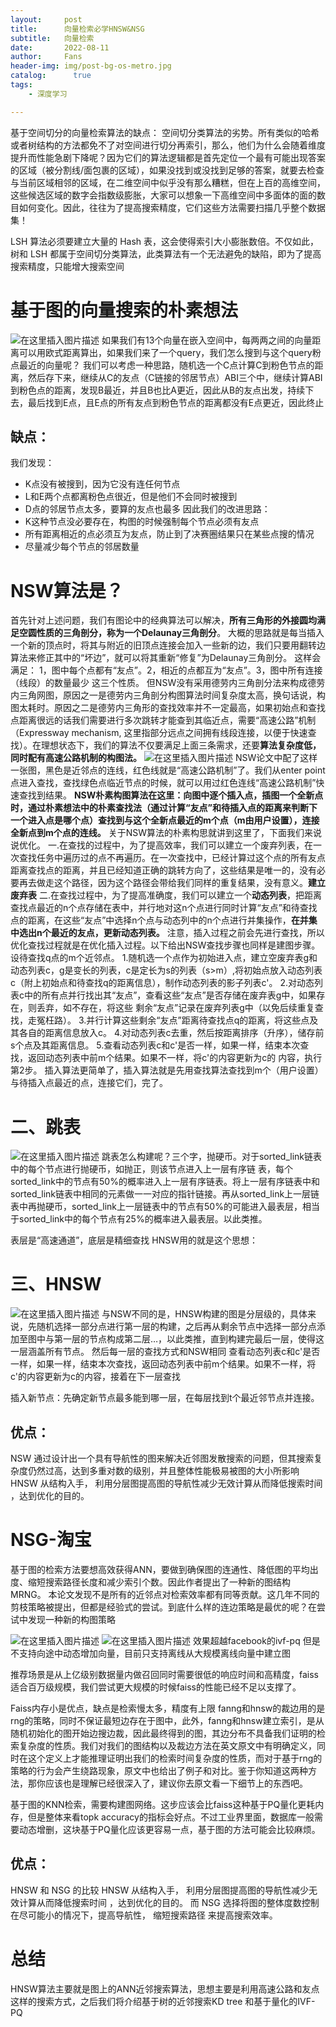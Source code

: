 ```yaml
---
layout:     post
title:      向量检索必学HNSW&NSG
subtitle:   向量检索
date:       2022-08-11
author:     Fans
header-img: img/post-bg-os-metro.jpg
catalog: 	  true
tags:
    - 深度学习

---
```



基于空间切分的向量检索算法的缺点：
空间切分类算法的劣势。所有类似的哈希或者树结构的方法都免不了对空间进行切分再索引，那么，他们为什么会随着维度提升而性能急剧下降呢？因为它们的算法逻辑都是首先定位一个最有可能出现答案的区域（被分割线/面包裹的区域），如果没找到或没找到足够的答案，就要去检查与当前区域相邻的区域，在二维空间中似乎没有那么糟糕，但在上百的高维空间，这些候选区域的数字会指数级膨胀，大家可以想象一下高维空间中多面体的面的数目如何变化。因此，往往为了提高搜索精度，它们这些方法需要扫描几乎整个数据集！

LSH 算法必须要建立大量的 Hash 表，这会使得索引大小膨胀数倍。不仅如此，树和 LSH 都属于空间切分类算法，此类算法有一个无法避免的缺陷，即为了提高搜索精度，只能增大搜索空间
# 基于图的向量搜索的朴素想法

![在这里插入图片描述](https://img-blog.csdnimg.cn/02b37ac87b0f4eca94bc24437b8d17c1.png)
如果我们有13个向量在嵌入空间中，每两两之间的向量距离可以用欧式距离算出，如果我们来了一个query，我们怎么搜到与这个query粉点最近的向量呢？
我们可以考虑一种思路，随机选一个C点计算C到粉色节点的距离，然后存下来，继续从C的友点（C链接的邻居节点）ABI三个中，继续计算ABI到粉色点的距离，发现B最近，并且B也比A更近，因此从B的友点出发，持续下去，最后找到E点，且E点的所有友点到粉色节点的距离都没有E点更近，因此终止

## 缺点：
我们发现：
- K点没有被搜到，因为它没有连任何节点
- L和E两个点都离粉色点很近，但是他们不会同时被搜到
- D点的邻居节点太多，要算的友点也最多
因此我们的改进思路：
- K这种节点没必要存在，构图的时候强制每个节点必须有友点
- 所有距离相近的点必须互为友点，防止到了决赛圈结果只在某些点搜的情况
- 尽量减少每个节点的邻居数量

# NSW算法是？
首先针对上述问题，我们有图论中的经典算法可以解决，**所有三角形的外接圆均满足空圆性质的三角剖分，称为一个Delaunay三角剖分**。
大概的思路就是每当插入一个新的顶点时，将其与附近的旧顶点连接会加入一些新的边，我们只要用翻转边算法来修正其中的“坏边”，就可以将其重新“修复”为Delaunay三角剖分。
这样会满足：
1，图中每个点都有“友点”。2，相近的点都互为“友点”。3，图中所有连接（线段）的数量最少
这三个性质。
 但NSW没有采用德劳内三角剖分法来构成德劳内三角网图，原因之一是德劳内三角剖分构图算法时间复杂度太高，换句话说，构图太耗时。原因之二是德劳内三角形的查找效率并不一定最高，如果初始点和查找点距离很远的话我们需要进行多次跳转才能查到其临近点，需要“高速公路”机制（Expressway mechanism, 这里指部分远点之间拥有线段连接，以便于快速查找）。在理想状态下，我们的算法不仅要满足上面三条需求，还要**算法复杂度低，同时配有高速公路机制的构图法。**
![在这里插入图片描述](https://img-blog.csdnimg.cn/58ef9a0676da4ce285e9f0c4fef977a0.png)
NSW论文中配了这样一张图，黑色是近邻点的连线，红色线就是“高速公路机制”了。我们从enter point点进入查找，查找绿色点临近节点的时候，就可以用过红色连线“高速公路机制”快速查找到结果。
       **NSW朴素构图算法在这里：向图中逐个插入点，插图一个全新点时，通过朴素想法中的朴素查找法（通过计算“友点”和待插入点的距离来判断下一个进入点是哪个点）查找到与这个全新点最近的m个点（m由用户设置），连接全新点到m个点的连线。**
关于NSW算法的朴素构思就讲到这里了，下面我们来说说优化。
      一.在查找的过程中，为了提高效率，我们可以建立一个废弃列表，在一次查找任务中遍历过的点不再遍历。在一次查找中，已经计算过这个点的所有友点距离查找点的距离，并且已经知道正确的跳转方向了，这些结果是唯一的，没有必要再去做走这个路径，因为这个路径会带给我们同样的重复结果，没有意义。**建立废弃表**
      二.在查找过程中，为了提高准确度，我们可以建立一个**动态列表**，把距离查找点最近的n个点存储在表中，并行地对这n个点进行同时计算“友点”和待查找点的距离，在这些“友点”中选择n个点与动态列中的n个点进行并集操作，**在并集中选出n个最近的友点，更新动态列表。**
      注意，插入过程之前会先进行查找，所以优化查找过程就是在优化插入过程。以下给出NSW查找步骤也同样是建图步骤。设待查找q点的m个近邻点。
      1.随机选一个点作为初始进入点，建立空废弃表g和动态列表c，g是变长的列表，c是定长为s的列表（s>m）,将初始点放入动态列表c（附上初始点和待查找q的距离信息），制作动态列表的影子列表c'。
      2.对动态列表c中的所有点并行找出其“友点”，查看这些“友点”是否存储在废弃表g中，如果存在，则丢弃，如不存在，将这些   剩余“友点”记录在废弃列表g中（以免后续重复查找，走冤枉路）。
      3.并行计算这些剩余“友点”距离待查找点q的距离，将这些点及其各自的距离信息放入c。
      4.对动态列表c去重，然后按距离排序（升序），储存前s个点及其距离信息。
      5.查看动态列表c和c'是否一样，如果一样，结束本次查找，返回动态列表中前m个结果。如果不一样，将c'的内容更新为c的    内容，执行第2步。
         插入算法更简单了，插入算法就是先用查找算法查找到m个（用户设置）与待插入点最近的点，连接它们，完了。


# 二、跳表
![在这里插入图片描述](https://img-blog.csdnimg.cn/8a0031ac795243afa275da082a63de2b.png)
跳表怎么构建呢？三个字，抛硬币。对于sorted_link链表中的每个节点进行抛硬币，如抛正，则该节点进入上一层有序链 表，每个sorted_link中的节点有50%的概率进入上一层有序链表。将上一层有序链表中和sorted_link链表中相同的元素做一一对应的指针链接。再从sorted_link上一层链表中再抛硬币，sorted_link上一层链表中的节点有50%的可能进入最表层，相当于sorted_link中的每个节点有25%的概率进入最表层。以此类推。

表层是“高速通道”，底层是精细查找
HNSW用的就是这个思想：

# 三、HNSW
![在这里插入图片描述](https://img-blog.csdnimg.cn/d68fd6ba6e274e5581cd9b6fb81e8108.png)
与NSW不同的是，HNSW构建的图是分层级的，具体来说，先随机选择一部分点进行第一层的构建，之后再从剩余节点中选择一部分点添加至图中与第一层的节点构成第二层…，以此类推，直到构建完最后一层，使得这一层涵盖所有节点。
然后每一层的查找方式和NSW相同
查看动态列表c和c'是否一样，如果一样，结束本次查找，返回动态列表中前m个结果。如果不一样，将c'的内容更新为c的内容，接着在下一层查找

插入新节点：先确定新节点最多能到哪一层，在每层找到t个最近邻节点并连接。

## 优点：
NSW 通过设计出一个具有导航性的图来解决近邻图发散搜索的问题，但其搜索复杂度仍然过高，达到多重对数的级别，并且整体性能极易被图的大小所影响
HNSW 从结构入手， 利用分层图提高图的导航性减少无效计算从而降低搜索时间 ，达到优化的目的。 
# NSG-淘宝
基于图的检索方法要想高效获得ANN，要做到确保图的连通性、降低图的平均出度、缩短搜索路径长度和减少索引个数。因此作者提出了一种新的图结构MRNG。
本论文发现不是所有的近邻点对检索效率都有同等贡献。这几年不同的剪枝策略被提出，但都是经验式的尝试。到底什么样的连边策略是最优的呢？在尝试中发现一种新的构图策略

![在这里插入图片描述](https://img-blog.csdnimg.cn/d57333b8f4d64e5eb9b61906fdae8edd.png)
![在这里插入图片描述](https://img-blog.csdnimg.cn/7e9f6d8a99524a9db68cfaf2a21ad2a1.png)
效果超越facebook的ivf-pq
但是不支持向途中动态增加向量，目前只支持离线从大规模离线向量中建立图

推荐场景是从上亿级别数据量内做召回同时需要很低的响应时间和高精度，faiss适合百万级规模，我们尝试更大规模的时候faiss的性能已经不足以支撑了。

Faiss内存小是优点，缺点是检索慢太多，精度有上限
fanng和hnsw的裁边用的是rng的策略，同时不保证最短边存在于图中，此外，fanng和hnsw建立索引，是从随机初始化的图开始边搜边裁，因此最终得到的图，其边分布不具备我们证明的检索复杂度的性质。我们对我们的图结构以及裁边方法在英文原文中有明确定义，同时在这个定义上才能推理证明出我们的检索时间复杂度的性质，而对于基于rng的策略的行为会产生绕路现象，原文中也给出了例子和对比。鉴于你知道这两种方法，那你应该也是理解已经很深入了，建议你去原文看一下细节上的东西吧。

基于图的KNN检索，需要构建图网络。这步应该会比faiss这种基于PQ量化更耗内存，但是整体来看topk accuracy的指标会好点。不过工业界里面，数据库一般需要动态增删，这块基于PQ量化应该更容易一点，基于图的方法可能会比较麻烦。

## 优点：
HNSW 和 NSG 的比较 HNSW 从结构入手， 利用分层图提高图的导航性减少无效计算从而降低搜索时间 ，达到优化的目的。 而 NSG 选择将图的整体度数控制在尽可能小的情况下，提高导航性， 缩短搜索路径 来提高搜索效率。
# 总结
HNSW算法主要就是图上的ANN近邻搜索算法，思想主要是利用高速公路和友点这样的搜索方式，之后我们将介绍基于树的近邻搜索KD tree 和基于量化的IVF-PQ
